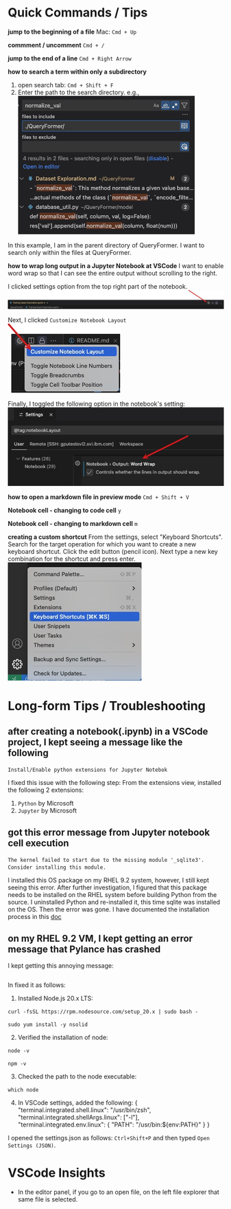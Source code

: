 # Quick Commands / Tips

__jump to the beginning of a file__
Mac: `Cmd + Up`

__commment / uncomment__
`Cmd + /`

__jump to the end of a line__
`Cmd + Right Arrow`

__how to search a term within only a subdirectory__
1. open search tab: `Cmd + Shift + F`
2. Enter the path to the search directory. e.g., 
![alt text](image.png)

In this example, I am in the parent directory of QueryFormer. I want to search only within the files at QueryFormer.

__how to wrap long output in a Jupyter Notebook at VSCode__
I want to enable word wrap so that I can see the entire output without scrolling to the right. 

I clicked settings option from the top right part of the notebook. 
![alt text](image-1.png)

Next, I clicked `Customize Notebook Layout`
![alt text](image-2.png)

Finally, I toggled the following option in the notebook's setting:
![alt text](image-3.png)

__how to open a markdown file in preview mode__
`Cmd + Shift + V`

__Notebook cell - changing to code cell__
`y`

__Notebook cell - changing to markdown cell__
`m`

__creating a custom shortcut__
From the settings, select "Keyboard Shortcuts". Search for the target operation for which you want to create a new keyboard shortcut. Click the edit button (pencil icon). Next type a new key combination for the shortcut and press enter. 
![alt text](image-4.png)


# Long-form Tips / Troubleshooting
## after creating a notebook(.ipynb) in a VSCode project, I kept seeing a message like the following
`Install/Enable python extensions for Jupyter Notebok`

I fixed this issue with the following step:
From the extensions view, installed the following 2 extensions:
1. `Python` by Microsoft
2. `Jupyter` by Microsoft

## got this error message from Jupyter notebook cell execution
`The kernel failed to start due to the missing module '_sqlite3'. Consider installing this module.`

I installed this OS package on my RHEL 9.2 system, however, I still kept seeing this error. After further investigation, I figured that this package 
needs to be installed on the RHEL system before building Python from the source. I uninstalled Python and re-installed it, this time sqlite was installed on the OS. Then the error was gone. I have documented the installation process in this [doc](../python/Python3.12.3-Instllation-RHEL9.2.md)

## on my RHEL 9.2 VM, I kept getting an error message that Pylance has crashed
I kept getting this annoying message:
```Pylance has crashed. Would you like to try using a Node.js executable to run the language server?
```

In fixed it as follows:
1. Installed Node.js 20.x LTS:
```shell
curl -fsSL https://rpm.nodesource.com/setup_20.x | sudo bash -
```

```shell
sudo yum install -y nsolid
```

2. Verified the installation of node:
```shell
node -v
```

```shell
npm -v
```

3. Checked the path to the node executable:
```shell
which node
```

4. In VSCode settings, added the following:
{
    "terminal.integrated.shell.linux": "/usr/bin/zsh",
    "terminal.integrated.shellArgs.linux": ["-l"],
    "terminal.integrated.env.linux": {
        "PATH": "/usr/bin:${env:PATH}"
    }
}

I opened the settings.json as follows:
`Ctrl+Shift+P` and then typed `Open Settings (JSON)`.


# VSCode Insights
- In the editor panel, if you go to an open file, on the left file explorer that same file is selected. 
